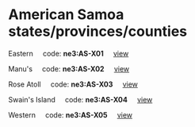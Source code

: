 # American Samoa states/provinces/counties
Eastern&nbsp;&nbsp;&nbsp;&nbsp;&nbsp;code: **ne3:AS-X01**&nbsp;&nbsp;&nbsp;&nbsp;&nbsp;[view](../../export/geojson/medium/ne3/as/x01.geojson)&nbsp;&nbsp;&nbsp;&nbsp;&nbsp;


Manu's&nbsp;&nbsp;&nbsp;&nbsp;&nbsp;code: **ne3:AS-X02**&nbsp;&nbsp;&nbsp;&nbsp;&nbsp;[view](../../export/geojson/medium/ne3/as/x02.geojson)&nbsp;&nbsp;&nbsp;&nbsp;&nbsp;


Rose Atoll&nbsp;&nbsp;&nbsp;&nbsp;&nbsp;code: **ne3:AS-X03**&nbsp;&nbsp;&nbsp;&nbsp;&nbsp;[view](../../export/geojson/medium/ne3/as/x03.geojson)&nbsp;&nbsp;&nbsp;&nbsp;&nbsp;


Swain's Island&nbsp;&nbsp;&nbsp;&nbsp;&nbsp;code: **ne3:AS-X04**&nbsp;&nbsp;&nbsp;&nbsp;&nbsp;[view](../../export/geojson/medium/ne3/as/x04.geojson)&nbsp;&nbsp;&nbsp;&nbsp;&nbsp;


Western&nbsp;&nbsp;&nbsp;&nbsp;&nbsp;code: **ne3:AS-X05**&nbsp;&nbsp;&nbsp;&nbsp;&nbsp;[view](../../export/geojson/medium/ne3/as/x05.geojson)&nbsp;&nbsp;&nbsp;&nbsp;&nbsp;

